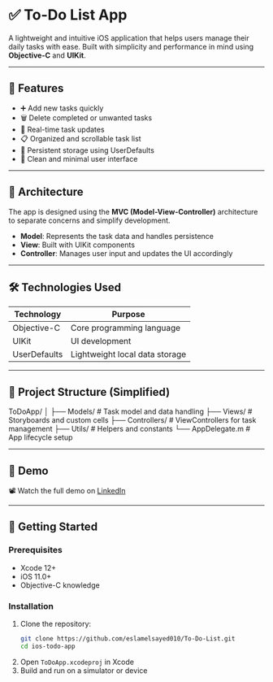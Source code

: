 # ✅ To-Do List App

A lightweight and intuitive iOS application that helps users manage their daily tasks with ease. Built with simplicity and performance in mind using **Objective-C** and **UIKit**.

---

## 📝 Features

- ➕ Add new tasks quickly
- 🗑️ Delete completed or unwanted tasks
- 🔁 Real-time task updates
- 📋 Organized and scrollable task list
- 💾 Persistent storage using UserDefaults
- 🎯 Clean and minimal user interface

---

## 🧱 Architecture

The app is designed using the **MVC (Model-View-Controller)** architecture to separate concerns and simplify development.

- **Model**: Represents the task data and handles persistence
- **View**: Built with UIKit components
- **Controller**: Manages user input and updates the UI accordingly

---

## 🛠️ Technologies Used

| Technology     | Purpose                          |
|----------------|----------------------------------|
| Objective-C    | Core programming language        |
| UIKit          | UI development                   |
| UserDefaults   | Lightweight local data storage   |

---

## 📂 Project Structure (Simplified)

ToDoApp/
│
├── Models/ # Task model and data handling
├── Views/ # Storyboards and custom cells
├── Controllers/ # ViewControllers for task management
├── Utils/ # Helpers and constants
└── AppDelegate.m # App lifecycle setup

---

## 🎥 Demo

📽️ Watch the full demo on [LinkedIn]([https://www.linkedin.com/in/your-profile-link](https://www.linkedin.com/posts/eslam-elsayed-a3b183264_iosdevelopment-objectivec-todolistapp-activity-7321877491088805888-EJAo/?utm_source=share&utm_medium=member_desktop&rcm=ACoAAEDPLg8BBULkCm0f5lZEYq8VEACSXorKZeI))

---

## 🚀 Getting Started

### Prerequisites

- Xcode 12+
- iOS 11.0+
- Objective-C knowledge

### Installation

1. Clone the repository:
    ```bash
    git clone https://github.com/eslamelsayed010/To-Do-List.git
    cd ios-todo-app
    ```
2. Open `ToDoApp.xcodeproj` in Xcode
3. Build and run on a simulator or device


